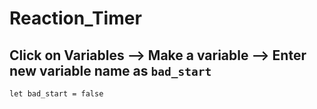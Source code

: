 # Reaction_Timer

## Click on **Variables** --> Make a variable --> Enter new variable name as ``bad_start``
```blocks 
let bad_start = false 
```
